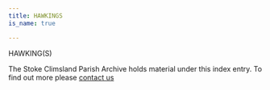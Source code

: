 ```yaml
---
title: HAWKINGS
is_name: true

---
```


HAWKING(S)


The Stoke Climsland Parish Archive holds material under this index entry. To find out more please [contact us](/contact/)
